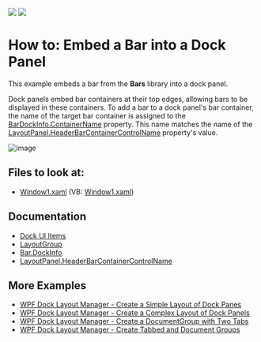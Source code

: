 <!-- default badges list -->
[![](https://img.shields.io/badge/Open_in_DevExpress_Support_Center-FF7200?style=flat-square&logo=DevExpress&logoColor=white)](https://supportcenter.devexpress.com/ticket/details/E1610)
[![](https://img.shields.io/badge/📖_How_to_use_DevExpress_Examples-e9f6fc?style=flat-square)](https://docs.devexpress.com/GeneralInformation/403183)
<!-- default badges end -->
# How to: Embed a Bar into a Dock Panel

This example embeds a bar from the **Bars** library into a dock panel.

Dock panels embed bar containers at their top edges, allowing bars to be displayed in these containers. To add a bar to a dock panel's bar container, the name of the target bar container is assigned to the [BarDockInfo.ContainerName](https://docs.devexpress.com/WPF/DevExpress.Xpf.Bars.BarDockInfo.ContainerName) property. This name matches the name of the [LayoutPanel.HeaderBarContainerControlName](https://docs.devexpress.com/WPF/DevExpress.Xpf.Docking.BaseLayoutItem.HeaderBarContainerControlName) property's value.

![image](https://user-images.githubusercontent.com/12169834/173895946-4bd26dde-8dfc-4e9c-83dd-2d4d42455a0c.png)

<!-- default file list -->
## Files to look at:

* [Window1.xaml](./CS/DockingAndBarsIntegration/Window1.xaml) (VB: [Window1.xaml](./VB/DockingAndBarsIntegration/Window1.xaml))
<!-- default file list end -->

## Documentation

- [Dock UI Items](https://docs.devexpress.com/WPF/7209/controls-and-libraries/layout-management/dock-windows/dock-items)
- [LayoutGroup](https://docs.devexpress.com/WPF/DevExpress.Xpf.Docking.LayoutGroup)
- [Bar.DockInfo](https://docs.devexpress.com/WPF/DevExpress.Xpf.Bars.Bar.DockInfo)
- [LayoutPanel.HeaderBarContainerControlName](https://docs.devexpress.com/WPF/DevExpress.Xpf.Docking.BaseLayoutItem.HeaderBarContainerControlName)

## More Examples

- [WPF Dock Layout Manager - Create a Simple Layout of Dock Panes](https://github.com/DevExpress-Examples/how-to-create-a-simple-layout-of-dock-panes-e1600)
- [WPF Dock Layout Manager - Create a Complex Layout of Dock Panels](https://github.com/DevExpress-Examples/how-to-create-a-complex-layout-of-dock-panels-e1663)
- [WPF Dock Layout Manager - Сreate a DocumentGroup with Two Tabs](https://github.com/DevExpress-Examples/how-to-create-a-documentgroup-with-two-tabs-e1670)
- [WPF Dock Layout Manager - Create Tabbed and Document Groups](https://github.com/DevExpress-Examples/how-to-create-a-tabbedgroup-and-documentgroup-groups-e1656)
